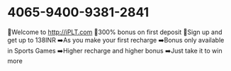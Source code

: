 # 4065-9400-9381-2841
💬Welcome to http://iPLT.com 💬300% bonus on first deposit 💬Sign up and get up to 138INR ➡️As you make your first recharge ➡️Bonus only available in Sports Games ➡️Higher recharge and higher bonus ➡️Just take it to win more
